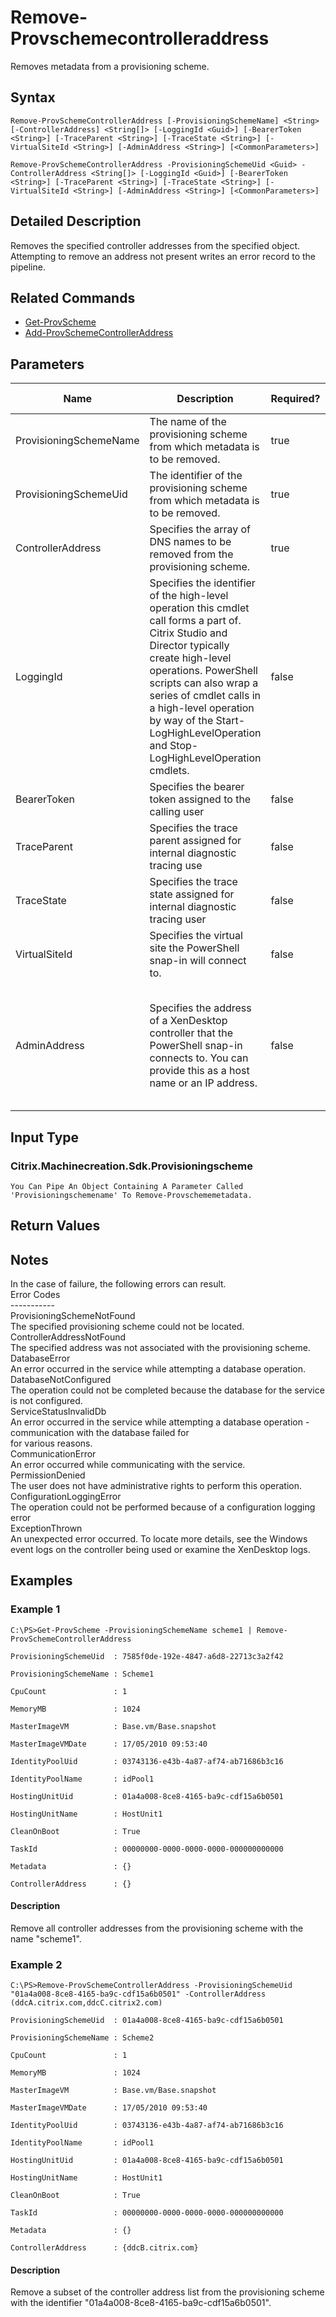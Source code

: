﻿
# Remove-Provschemecontrolleraddress
Removes metadata from a provisioning scheme.
## Syntax

```
Remove-ProvSchemeControllerAddress [-ProvisioningSchemeName] <String> [-ControllerAddress] <String[]> [-LoggingId <Guid>] [-BearerToken <String>] [-TraceParent <String>] [-TraceState <String>] [-VirtualSiteId <String>] [-AdminAddress <String>] [<CommonParameters>]  
  
Remove-ProvSchemeControllerAddress -ProvisioningSchemeUid <Guid> -ControllerAddress <String[]> [-LoggingId <Guid>] [-BearerToken <String>] [-TraceParent <String>] [-TraceState <String>] [-VirtualSiteId <String>] [-AdminAddress <String>] [<CommonParameters>]
```

## Detailed Description
Removes the specified controller addresses from the specified object. Attempting to remove an address not present writes an error record to the pipeline.


## Related Commands

* [Get-ProvScheme](../Get-ProvScheme/)
* [Add-ProvSchemeControllerAddress](../Add-ProvSchemeControllerAddress/)
## Parameters
| Name   | Description | Required? | Pipeline Input | Default Value |
| --- | --- | --- | --- | --- |
| ProvisioningSchemeName | The name of the provisioning scheme from which metadata is to be removed. | true | true (ByPropertyName) |  |
| ProvisioningSchemeUid | The identifier of the provisioning scheme from which metadata is to be removed. | true | false |  |
| ControllerAddress | Specifies the array of DNS names to be removed from the provisioning scheme. | true | true (ByPropertyName) |  |
| LoggingId | Specifies the identifier of the high-level operation this cmdlet call forms a part of. Citrix Studio and Director typically create high-level operations. PowerShell scripts can also wrap a series of cmdlet calls in a high-level operation by way of the Start-LogHighLevelOperation and Stop-LogHighLevelOperation cmdlets. | false | false |  |
| BearerToken | Specifies the bearer token assigned to the calling user | false | false |  |
| TraceParent | Specifies the trace parent assigned for internal diagnostic tracing use | false | false |  |
| TraceState | Specifies the trace state assigned for internal diagnostic tracing user | false | false |  |
| VirtualSiteId | Specifies the virtual site the PowerShell snap-in will connect to. | false | false |  |
| AdminAddress | Specifies the address of a XenDesktop controller that the PowerShell snap-in connects to.  You can provide this as a host name or an IP address. | false | false | LocalHost. Once a value is provided by any cmdlet, this value becomes the default. |

## Input Type

### Citrix.Machinecreation.Sdk.Provisioningscheme  
    You Can Pipe An Object Containing A Parameter Called 'Provisioningschemename' To Remove-Provschememetadata.

## Return Values

### 

## Notes
In the case of failure, the following errors can result.  
    Error Codes  
    -----------  
    ProvisioningSchemeNotFound  
    The specified provisioning scheme could not be located.  
    ControllerAddressNotFound  
    The specified address was not associated with the provisioning scheme.  
    DatabaseError  
    An error occurred in the service while attempting a database operation.  
    DatabaseNotConfigured  
    The operation could not be completed because the database for the service is not configured.  
    ServiceStatusInvalidDb  
    An error occurred in the service while attempting a database operation - communication with the database failed for  
    for various reasons.  
    CommunicationError  
    An error occurred while communicating with the service.  
    PermissionDenied  
    The user does not have administrative rights to perform this operation.  
    ConfigurationLoggingError  
    The operation could not be performed because of a configuration logging error  
    ExceptionThrown  
    An unexpected error occurred.  To locate more details, see the Windows event logs on the controller being used or examine the XenDesktop logs.
## Examples

### Example 1

```
C:\PS>Get-ProvScheme -ProvisioningSchemeName scheme1 | Remove-ProvSchemeControllerAddress  
  
ProvisioningSchemeUid  : 7585f0de-192e-4847-a6d8-22713c3a2f42  
  
ProvisioningSchemeName : Scheme1  
  
CpuCount               : 1  
  
MemoryMB               : 1024  
  
MasterImageVM          : Base.vm/Base.snapshot  
  
MasterImageVMDate      : 17/05/2010 09:53:40  
  
IdentityPoolUid        : 03743136-e43b-4a87-af74-ab71686b3c16  
  
IdentityPoolName       : idPool1  
  
HostingUnitUid         : 01a4a008-8ce8-4165-ba9c-cdf15a6b0501  
  
HostingUnitName        : HostUnit1  
  
CleanOnBoot            : True  
  
TaskId                 : 00000000-0000-0000-0000-000000000000  
  
Metadata               : {}  
  
ControllerAddress      : {}
```

#### Description
Remove all controller addresses from the provisioning scheme with the name "scheme1".
### Example 2

```
C:\PS>Remove-ProvSchemeControllerAddress -ProvisioningSchemeUid "01a4a008-8ce8-4165-ba9c-cdf15a6b0501" -ControllerAddress (ddcA.citrix.com,ddcC.citrix2.com)  
  
ProvisioningSchemeUid  : 01a4a008-8ce8-4165-ba9c-cdf15a6b0501  
  
ProvisioningSchemeName : Scheme2  
  
CpuCount               : 1  
  
MemoryMB               : 1024  
  
MasterImageVM          : Base.vm/Base.snapshot  
  
MasterImageVMDate      : 17/05/2010 09:53:40  
  
IdentityPoolUid        : 03743136-e43b-4a87-af74-ab71686b3c16  
  
IdentityPoolName       : idPool1  
  
HostingUnitUid         : 01a4a008-8ce8-4165-ba9c-cdf15a6b0501  
  
HostingUnitName        : HostUnit1  
  
CleanOnBoot            : True  
  
TaskId                 : 00000000-0000-0000-0000-000000000000  
  
Metadata               : {}  
  
ControllerAddress      : {ddcB.citrix.com}
```

#### Description
Remove a subset of the controller address list from the provisioning scheme with the identifier "01a4a008-8ce8-4165-ba9c-cdf15a6b0501".
